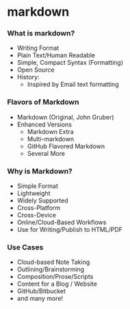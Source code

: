 # markdown

### What is markdown?
- Writing Format
- Plain Text/Human Readable
- Simple, Compact Syntax (Formatting)
- Open Source
- History:
  - Inspired by Email text formatting

### Flavors of Markdown
- Markdown (Original, John Gruber)
- Enhanced Versions
  - Markdown Extra
  - Multi-markdown
  - GitHub Flavored Markdown
  - Several More

### Why is Markdown?
- Simple Format
- Lightweight
- Widely Supported
- Cross-Platform
- Cross-Device
- Online/Cloud-Based Workflows
- Use for Writing/Publish to HTML/PDF

### Use Cases
- Cloud-based Note Taking
- Outlining/Brainstorming
- Composition/Prose/Scripts
- Content for a Blog / Website
- GitHub/Bitbucket
- and many more!
